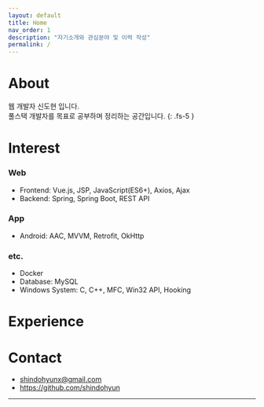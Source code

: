 ```yaml
---
layout: default
title: Home
nav_order: 1
description: "자기소개와 관심분야 및 이력 작성"
permalink: /
---
```


# About
웹 개발자 신도현 입니다.  
풀스택 개발자를 목표로 공부하며 정리하는 공간입니다.
{: .fs-5 }

# Interest
### Web
- Frontend: Vue.js, JSP, JavaScript(ES6+), Axios, Ajax
- Backend: Spring, Spring Boot, REST API

### App
- Android: AAC, MVVM, Retrofit, OkHttp

### etc.
- Docker
- Database: MySQL
- Windows System: C, C++, MFC, Win32 API, Hooking

# Experience

# Contact
- <a href="mailto:shindohyunx@gmail.com">shindohyunx@gmail.com</a>
- <a href="https://github.com/shindohyun">https://github.com/shindohyun</a>

---
